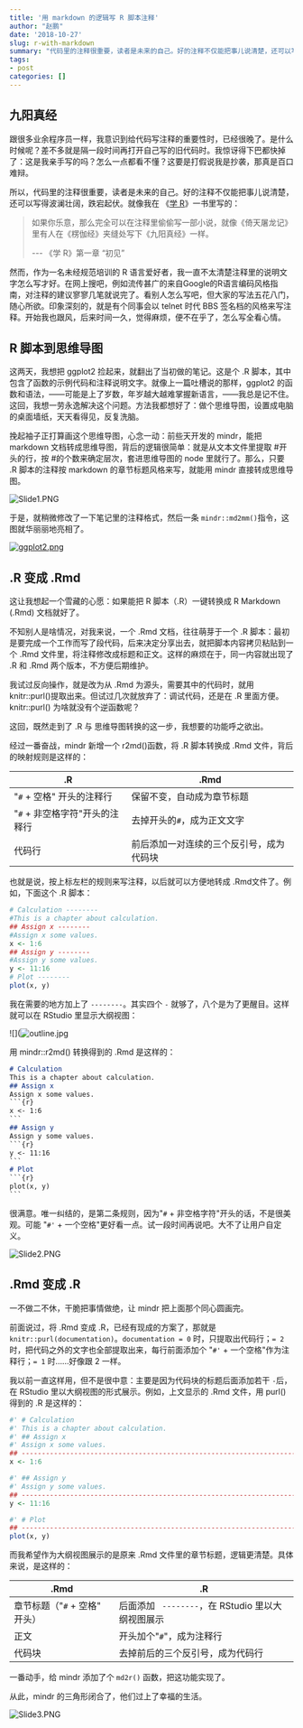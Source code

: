 ```yaml
---
title: '用 markdown 的逻辑写 R 脚本注释'
author: "赵鹏"
date: '2018-10-27'
slug: r-with-markdown
summary: "代码里的注释很重要，读者是未来的自己。好的注释不仅能把事儿说清楚，还可以写得波澜壮阔，跌宕起伏。"
tags:
- post
categories: []
---
```



## 九阳真经

跟很多业余程序员一样，我意识到给代码写注释的重要性时，已经很晚了。是什么时候呢？差不多就是隔一段时间再打开自己写的旧代码时。我惊讶得下巴都快掉了：这是我亲手写的吗？怎么一点都看不懂？这要是打假说我是抄袭，那真是百口难辩。

所以，代码里的注释很重要，读者是未来的自己。好的注释不仅能把事儿说清楚，还可以写得波澜壮阔，跌宕起伏。就像我在 《[学 R](https://xuer.pzhao.org)》一书里写的：

> 如果你乐意，那么完全可以在注释里偷偷写一部小说，就像《倚天屠龙记》里有人在《楞伽经》夹缝处写下《九阳真经》一样。
>
> --- 《学 R》第一章 “初见”
>

然而，作为一名未经规范培训的 R 语言爱好者，我一直不太清楚注释里的说明文字怎么写才好。在网上搜吧，例如流传甚广的来自Google的R语言编码风格指南，对注释的建议寥寥几笔就说完了。看别人怎么写吧，但大家的写法五花八门，随心所欲。印象深刻的，就是有个同事会以 telnet 时代 BBS 签名档的风格来写注释。开始我也跟风，后来时间一久，觉得麻烦，便不在乎了，怎么写全看心情。

## R 脚本到思维导图

这两天，我想把 ggplot2 捡起来，就翻出了当初做的笔记。这是个 .R  脚本，其中包含了函数的示例代码和注释说明文字。就像上一篇吐槽说的那样，ggplot2 的函数和语法，——可能是上了岁数，年岁越大越难掌握新语言，——我总是记不住。这回，我想一劳永逸解决这个问题。方法我都想好了：做个思维导图，设置成电脑的桌面墙纸，天天看得见，反复洗脑。

挽起袖子正打算画这个思维导图，心念一动：前些天开发的 mindr，能把 markdown 文档转成思维导图，背后的逻辑很简单：就是从文本文件里提取 #开头的行，按 #的个数来确定层次，套进思维导图的 node 里就行了。那么，只要 .R 脚本的注释按 markdown 的章节标题风格来写，就能用 mindr 直接转成思维导图。

![Slide1.PNG](https://cdn.steemitimages.com/DQmW3AQVaRCuYBNvWFLMvsUpR4QMJrBniD44T4Mds42VbCX/Slide1.PNG)

于是，就稍微修改了一下笔记里的注释格式，然后一条 `mindr::md2mm()`指令，这图就华丽丽地亮相了。

[![ggplot2.png](https://cdn.steemitimages.com/DQmPgyzj2sd7gWLQNKC8wgmCZsZtev2o93qH4tW84a6Aeai/ggplot2.png)](https://cdn.steemitimages.com/DQmPgyzj2sd7gWLQNKC8wgmCZsZtev2o93qH4tW84a6Aeai/ggplot2.png)

## .R 变成 .Rmd 

这让我想起一个雪藏的心愿：如果能把 R 脚本（.R）一键转换成 R Markdown (.Rmd) 文档就好了。

不知别人是啥情况，对我来说，一个 .Rmd 文档，往往萌芽于一个 .R 脚本：最初是要完成一个工作而写了段代码，后来决定分享出去，就把脚本内容拷贝粘贴到一个 .Rmd 文件里，将注释修改成标题和正文。这样的麻烦在于，同一内容就出现了 .R  和 .Rmd 两个版本，不方便后期维护。

我试过反向操作，就是改为从 .Rmd 为源头，需要其中的代码时，就用 knitr::purl()提取出来。但试过几次就放弃了：调试代码，还是在 .R 里面方便。knitr::purl() 为啥就没有个逆函数呢？

这回，既然走到了 .R 与 思维导图转换的这一步，我想要的功能呼之欲出。

经过一番奋战，mindr 新增一个 r2md()函数，将 .R 脚本转换成 .Rmd 文件，背后的映射规则是这样的：

| .R                             | .Rmd                                     |
| ------------------------------ | ---------------------------------------- |
| "`#` + 空格" 开头的注释行      | 保留不变，自动成为章节标题               |
| "`#` + 非空格字符"开头的注释行 | 去掉开头的`#`，成为正文文字              |
| 代码行                         | 前后添加一对连续的三个反引号，成为代码块 |

也就是说，按上标左栏的规则来写注释，以后就可以方便地转成 .Rmd文件了。例如，下面这个 .R 脚本：

```r
# Calculation --------
#This is a chapter about calculation.
## Assign x --------
#Assign x some values.
x <- 1:6
## Assign y --------
#Assign y some values.
y <- 11:16
# Plot --------
plot(x, y)
```

我在需要的地方加上了 `--------`。其实四个 `-` 就够了，八个是为了更醒目。这样就可以在 RStudio 里显示大纲视图：

![](![outline.jpg](https://cdn.steemitimages.com/DQmaUZ5poerko6956f4j6FvEAmzo2GRdb231aQ8GxmpBKUD/outline.jpg)

用 mindr::r2md() 转换得到的 .Rmd 是这样的：

```markdown
# Calculation
This is a chapter about calculation.
## Assign x
Assign x some values.
​```{r}
x <- 1:6
​```
## Assign y
Assign y some values.
​```{r}
y <- 11:16
​```
# Plot
​```{r}
plot(x, y)
​```
```



很满意。唯一纠结的，是第二条规则，因为"`#` + 非空格字符"开头的话，不是很美观。可能 "`#'` + 一个空格"更好看一点。试一段时间再说吧。大不了让用户自定义。

![Slide2.PNG](https://cdn.steemitimages.com/DQmQLVNTYFw1aTJw6MpEWkXVUDXHnvrNKGeHHAbs1355Cb7/Slide2.PNG)

## .Rmd 变成 .R

一不做二不休，干脆把事情做绝，让 mindr 把上面那个同心圆画完。

前面说过，将 .Rmd 变成 .R，已经有现成的方案了，那就是 `knitr::purl(documentation)`。`documentation = 0` 时，只提取出代码行；`= 2` 时，把代码之外的文字也全部提取出来，每行前面添加个 "`#'` + 一个空格"作为注释行；`= 1` 时……好像跟 2 一样。

我以前一直这样用，但不是很中意：主要是因为代码块的标题后面添加若干 `-`后，在 RStudio 里以大纲视图的形式展示。例如，上文显示的 .Rmd 文件，用 purl() 得到的 .R 是这样的：

```r
#' # Calculation
#' This is a chapter about calculation.
#' ## Assign x
#' Assign x some values.
## ------------------------------------------------------------------------
x <- 1:6

#' ## Assign y
#' Assign y some values.
## ------------------------------------------------------------------------
y <- 11:16

#' # Plot
## ------------------------------------------------------------------------
plot(x, y)
```

而我希望作为大纲视图展示的是原来 .Rmd 文件里的章节标题，逻辑更清楚。具体来说，是这样的：

| .Rmd                          | .R                                                |
| ----------------------------- | ------------------------------------------------- |
| 章节标题（"`#` + 空格" 开头） | 后面添加 ` --------`，在 RStudio 里以大纲视图展示 |
| 正文                          | 开头加个"`#`"，成为注释行                         |
| 代码块                        | 去掉前后的三个反引号，成为代码行                  |

一番动手，给 mindr 添加了个 `md2r()` 函数，把这功能实现了。

从此，mindr 的三角形闭合了，他们过上了幸福的生活。

![Slide3.PNG](https://cdn.steemitimages.com/DQmU2nbFeCQT9Pz1NNShzFEMvdZfGVuBWMg6SpaKmPhuxqB/Slide3.PNG)

